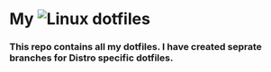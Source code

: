 # My ![Linux](https://img.shields.io/badge/Linux-FCC624?style=flat-square&logo=linux&logoColor=black) dotfiles
### This repo contains all my dotfiles. I have created seprate branches for Distro specific dotfiles.
